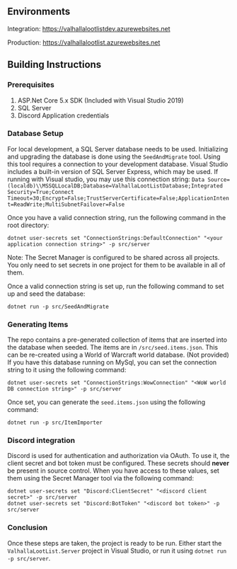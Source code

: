 ## Environments

Integration: https://valhallalootlistdev.azurewebsites.net

Production: https://valhallalootlist.azurewebsites.net

## Building Instructions

### Prerequisites

1. ASP.Net Core 5.x SDK (Included with Visual Studio 2019)
2. SQL Server
3. Discord Application credentials

### Database Setup

For local development, a SQL Server database needs to be used. Initializing and upgrading the database is done using the `SeedAndMigrate` tool. Using this tool requires a connection to your development database. Visual Studio includes a built-in version of SQL Server Express, which may be used. If running with Visual studio, you may use this connection string: `Data Source=(localdb)\\MSSQLLocalDB;Database=ValhallaLootListDatabase;Integrated Security=True;Connect Timeout=30;Encrypt=False;TrustServerCertificate=False;ApplicationIntent=ReadWrite;MultiSubnetFailover=False`

Once you have a valid connection string, run the following command in the root directory:

```
dotnet user-secrets set "ConnectionStrings:DefaultConnection" "<your application connection string>" -p src/server
```

Note: The Secret Manager is configured to be shared across all projects. You only need to set secrets in one project for them to be available in all of them.

Once a valid connection string is set up, run the following command to set up and seed the database:

```
dotnet run -p src/SeedAndMigrate
```

### Generating Items

The repo contains a pre-generated collection of items that are inserted into the database when seeded. The items are in `/src/seed.items.json`. This can be re-created using a World of Warcraft world database. (Not provided) If you have this database running on MySql, you can set the connection string to it using the following command:

``` 
dotnet user-secrets set "ConnectionStrings:WowConnection" "<WoW world DB connection string>" -p src/server
```

Once set, you can generate the `seed.items.json` using the following command:

``` 
dotnet run -p src/ItemImporter
```

### Discord integration

Discord is used for authentication and authorization via OAuth. To use it, the client secret and bot token must be configured. These secrets should **never** be present in source control. When you have access to these values, set them using the Secret Manager tool via the following command:

```
dotnet user-secrets set "Discord:ClientSecret" "<discord client secret>" -p src/server
dotnet user-secrets set "Discord:BotToken" "<discord bot token>" -p src/server
```

### Conclusion

Once these steps are taken, the project is ready to be run. Either start the `ValhallaLootList.Server` project in Visual Studio, or run it using `dotnet run -p src/server`.
